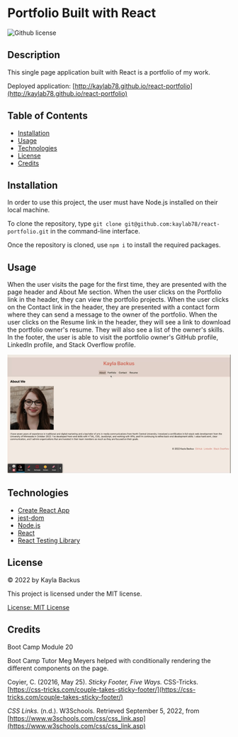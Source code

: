 # Portfolio Built with React
![Github license](https://img.shields.io/badge/license-MIT-blue.svg)

## Description
This single page application built with React is a portfolio of my work.

Deployed application: [http://kaylab78.github.io/react-portfolio](http://kaylab78.github.io/react-portfolio)

## Table of Contents
- [Installation](#installation)
- [Usage](#usage)
- [Technologies](#technologies)
- [License](#license)
- [Credits](#credits)

## Installation
In order to use this project, the user must have Node.js installed on their local machine.

To clone the repository, type `git clone git@github.com:kaylab78/react-portfolio.git` in the command-line interface.

Once the repository is cloned, use `npm i` to install the required packages.

## Usage
When the user visits the page for the first time, they are presented with the page header and About Me section. When the user clicks on the Portfolio link in the header, they can view the portfolio projects. When the user clicks on the Contact link in the header, they are presented with a contact form where they can send a message to the owner of the portfolio. When the user clicks on the Resume link in the header, they will see a link to download the portfolio owner's resume. They will also see a list of the owner's skills. In the footer, the user is able to visit the portfolio owner's GitHub profile, LinkedIn profile, and Stack Overflow profile.

![The gif shows a page with a photo of a woman and a short bio, then a page of project screenshots, then a contact form, then a resume page with a list of skills.](./src/assets/screenshot-1.gif)

## Technologies
- [Create React App](https://github.com/facebook/create-react-app)
- [jest-dom](https://github.com/testing-library/jest-dom)
- [Node.js](https://nodejs.dev/)
- [React](https://reactjs.org/)
- [React Testing Library](https://www.npmjs.com/package/@testing-library/react)

## License
&copy; 2022 by Kayla Backus

This project is licensed under the MIT license.

[License: MIT License](https://opensource.org/licenses/MIT)

## Credits
Boot Camp Module 20

Boot Camp Tutor Meg Meyers helped with conditionally rendering the different components on the page.

Coyier, C. (20216, May 25). *Sticky Footer, Five Ways.* CSS-Tricks. [https://css-tricks.com/couple-takes-sticky-footer/](https://css-tricks.com/couple-takes-sticky-footer/)

*CSS Links.* (n.d.). W3Schools. Retrieved September 5, 2022, from [https://www.w3schools.com/css/css_link.asp](https://www.w3schools.com/css/css_link.asp)